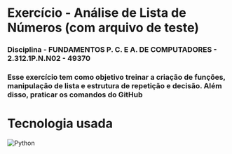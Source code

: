 # Exercício - Análise de Lista de Números (com arquivo de teste)
### Disciplina - FUNDAMENTOS P. C. E A. DE COMPUTADORES - 2.312.1P.N.N02 - 49370
### Esse exercício tem como objetivo treinar a criação de funções, manipulação de lista e estrutura de repetição e decisão. Além disso, praticar os comandos do GitHub

# Tecnologia usada

![Python](https://img.shields.io/badge/Python-3776AB?style=for-the-badge&logo=python&logoColor=white)
